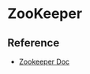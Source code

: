 # ZooKeeper

## Reference
- [Zookeeper Doc](https://zookeeper.apache.org/doc/current/zookeeperProgrammers.html)